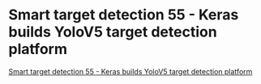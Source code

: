 # Smart target detection 55 - Keras builds YoloV5 target detection platform
[Smart target detection 55 - Keras builds YoloV5 target detection platform](https://aiwithcloud.com/2022/09/19/smart_target_detection_55___keras_builds_yolov5_target_detection_platform/)